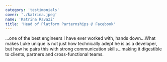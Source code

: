 ```yaml
---
category: 'testimonials'
cover: './katrina.jpeg'
name: 'Katrina Ravazi'
title: 'Head of Platform Parternships @ Facebook'
---
```


...one of the best engineers I have ever worked with, hands down...What makes Luke unique is not just how technically adept he is as a developer, but how he pairs this with strong communication skills...making it digestible to clients, partners and cross-functional teams.
